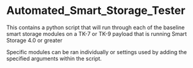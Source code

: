 # Automated_Smart_Storage_Tester
 This contains a python script that will run through each of the baseline smart storage modules on a TK-7 or TK-9 payload that is running Smart Storage 4.0 or greater

Specific modules can be ran individually or settings used by adding the specified arguments within the script.

